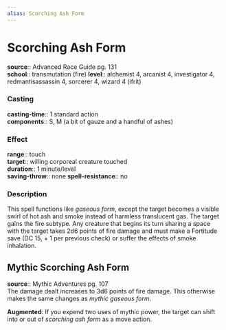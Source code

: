 ```yaml
---
alias: Scorching Ash Form
---
```


# Scorching Ash Form 

**source**:: Advanced Race Guide pg. 131  
**school**:: transmutation (fire)
**level**:: alchemist 4, arcanist 4, investigator 4, redmantisassassin 4, sorcerer 4, wizard 4 (ifrit)

### Casting 

**casting-time**:: 1 standard action  
**components**:: S, M (a bit of gauze and a handful of ashes)

### Effect 

**range**:: touch  
**target**:: willing corporeal creature touched  
**duration**:: 1 minute/level  
**saving-throw**:: none
**spell-resistance**:: no

### Description 

This spell functions like *gaseous form*, except the target becomes a visible swirl of hot ash and smoke instead of harmless translucent gas. The target gains the fire subtype. Any creature that begins its turn sharing a space with the target takes 2d6 points of fire damage and must make a Fortitude save (DC 15, + 1 per previous check) or suffer the effects of smoke inhalation.

## Mythic Scorching Ash Form 

**source**:: Mythic Adventures pg. 107  
The damage dealt increases to 3d6 points of fire damage. This otherwise makes the same changes as *mythic gaseous form*.  
  
**Augmented**: If you expend two uses of mythic power, the target can shift into or out of *scorching ash form* as a move action.
